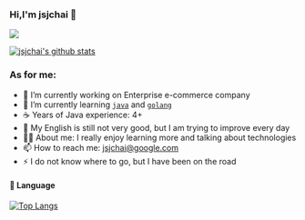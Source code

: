 ### Hi,I'm jsjchai 👋 

![](https://komarev.com/ghpvc/?username=jsjchai)

[![jsjchai's github stats](https://github-readme-stats.vercel.app/api?username=jsjchai&show_icons=true&theme=radical)](https://github.com/anuraghazra/github-readme-stats)


### As for me:
- 🔭 I’m currently working on Enterprise e-commerce company
- 🌱 I’m currently learning [`java`](https://github.com/topics/java) and [`golang`](https://github.com/topics/golang)
- :coffee: Years of Java experience: 4+
- :book: My English is still not very good, but I am trying to improve every day
- :student: About me: I really enjoy learning more and talking about technologies
- 📫 How to reach me: jsjchai@google.com
- ⚡ I do not know where to go, but I have been on the road



####  :hammer:  Language

[![Top Langs](https://github-readme-stats.vercel.app/api/top-langs/?username=jsjchai&hide=html,css)](https://github.com/jsjchai)
